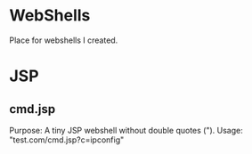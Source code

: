 # WebShells

Place for webshells I created.

# JSP

## cmd.jsp
Purpose: A tiny JSP webshell without double quotes (").
Usage: "test.com/cmd.jsp?c=ipconfig"

